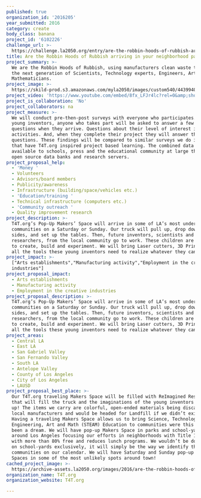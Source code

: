```yaml
---
published: true
organization_id: '2016205'
year_submitted: 2016
category: create
body_class: banana
project_id: '6102226'
challenge_url: >-
  https://challenge.la2050.org/entry/are-the-robbin-hoods-of-rubbish-arriving-in-your-neighborhood-park?
title: Are the Robbin Hoods of Rubbish arriving in your neighborhood park?
project_summary: >-
  We are the Robbin Hoods of Rubbish, using manufacturers clean waste to inspire
  the next generation of Scientists, Technology experts, Engineers, Artists, and
  Mathematicians.
project_image: >-
  https://skild-prod.s3.amazonaws.com/myla2050/images/custom540/4439940265741-team91.jpg
project_video: 'https://www.youtube.com/embed/8fx_LFJr4lc?rel=0&amp;showinfo=0'
project_is_collaboration: 'No'
project_collaborators: na
project_measure: >-
  We will conduct pre-then-post surveys with everyone who participates. Parents,
  young inventors, anyone who takes part will be asked to answer a few basic
  questions when they arrive. Questions about their level of interest in STEAM
  activities. And, when they complete their project they will answer the same
  questions. These findings will be compared to similar surveys we do in schools
  that have T4T.org inspired project based learning. The combined data will be
  available to schools, press and the educational community at large through
  open source data banks and research servers.
project_proposal_help:
  - 'Money '
  - Volunteers
  - Advisors/board members
  - Publicity/awareness
  - Infrastructure (building/space/vehicles etc.)
  - 'Education/training '
  - Technical infrastructure (computers etc.)
  - 'Community outreach '
  - Quality improvement research
project_description: >-
  T4T.org’s Pop-Up Makers’ Space will arrive in some of LA’s most underserved
  communities on a Saturday or Sunday. Our truck will pull up, drop down the
  sides, and set up the tables. Then, future inventors, scientists and
  researchers, from the local community go to work. These children are welcome
  to create, build and experiment. We will bring Laser cutters, 3D Printers and
  all the tools these young inventors need to realize whatever they can imagine.
project_impact: >-
  ["Arts establishments","Manufacturing activity","Employment in the creative
  industries"]
project_proposal_impact:
  - Arts establishments
  - Manufacturing activity
  - Employment in the creative industries
project_proposal_description: >-
  T4T.org’s Pop-Up Makers’ Space will arrive in some of LA’s most underserved
  communities on a Saturday or Sunday. Our truck will pull up, drop down the
  sides, and set up the tables. Then, future inventors, scientists and
  researchers, from the local community go to work. These children are welcome
  to create, build and experiment. We will bring Laser cutters, 3D Printers and
  all the tools these young inventors need to realize whatever they can imagine.
project_areas:
  - Central LA
  - East LA
  - San Gabriel Valley
  - San Fernando Valley
  - South LA
  - Antelope Valley
  - County of Los Angeles
  - City of Los Angeles
  - LAUSD
project_proposal_best_place: >-
  Our T4T.org traveling Makers Space will be filled with ReImagined Resources
  that will fill the truck and the imaginations of the young inventors who show
  up! The items we carry are colorful, open-ended materials being discarded by
  local manufacturers and would be headed for Landfill if we didn’t exist.
  Having a traveling Makers Space allows us to bring Science, Technology,
  Engineering, Art and Math (STEAM) Education to communities were this has only
  been a dream. We will have pop-up Makers Space in parks and school-yards
  around Los Angeles focusing our efforts in neighborhoods with Title 1 Schools
  with more than 80% free and reduces lunch programs. We wouldn’t be doing this
  on school-yards exclusively, it will simply be the way we identify the
  communities on our calendar. We will have Saturday and Sunday pop-up Makers
  Spaces in some of the most unlikely spots around town!
cached_project_image: >-
  https://archive-assets.la2050.org/images/2016/are-the-robbin-hoods-of-rubbish-arriving-in-your-neighborhood-park/skild-prod.s3.amazonaws.com/myla2050/images/custom540/4439940265741-team91.jpg
organization_name: T4T.org
organization_website: T4T.org

---
```

